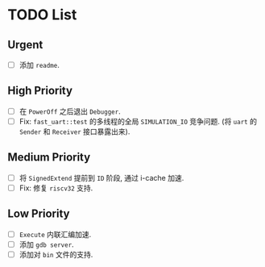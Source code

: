 # TODO List

## Urgent

- [ ] 添加 `readme`.

## High Priority

- [ ] 在 `PowerOff` 之后退出 `Debugger`.  
- [ ] Fix: `fast_uart::test` 的多线程的全局 `SIMULATION_IO` 竞争问题. (将 `uart` 的 `Sender` 和 `Receiver` 接口暴露出来).

## Medium Priority

- [ ] 将 `SignedExtend` 提前到 `ID` 阶段, 通过 i-cache 加速.
- [ ] Fix: 修复 `riscv32` 支持.

## Low Priority

- [ ] `Execute` 内联汇编加速.
- [ ] 添加 `gdb server`.
- [ ] 添加对 `bin` 文件的支持.
